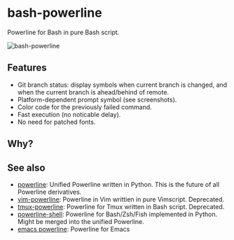 # bash-powerline

Powerline for Bash in pure Bash script. 

![bash-powerline](https://raw.github.com/riobard/bash-powerline/master/screenshots/bash-powerline.png)

## Features

* Git branch status: display symbols when current branch is changed, and when
  the current branch is ahead/behind of remote. 
* Platform-dependent prompt symbol (see screenshots).
* Color code for the previously failed command.
* Fast execution (no noticable delay).
* No need for patched fonts. 

## Why?

## See also
* [powerline](https://github.com/Lokaltog/powerline): Unified Powerline
  written in Python. This is the future of all Powerline derivatives. 
* [vim-powerline](https://github.com/Lokaltog/vim-powerline): Powerline in Vim
  writtien in pure Vimscript. Deprecated.
* [tmux-powerline](https://github.com/erikw/tmux-powerline): Powerline for Tmux
  written in Bash script. Deprecated.
* [powerline-shell](https://github.com/milkbikis/powerline-shell): Powerline for
  Bash/Zsh/Fish implemented in Python. Might be merged into the unified
  Powerline. 
* [emacs powerline](https://github.com/milkypostman/powerline): Powerline for
  Emacs

